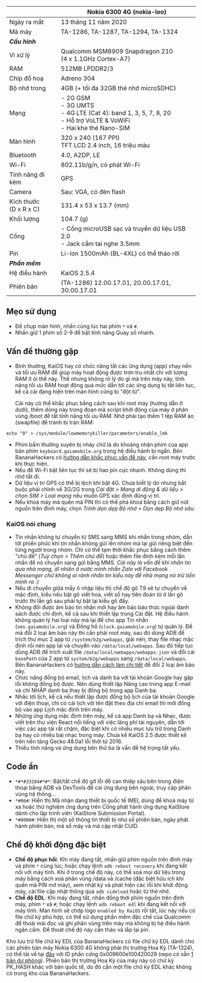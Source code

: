 | | Nokia 6300 4G (nokia-leo) |
| --- | --- |
| Ngày ra mắt | 13 tháng 11 năm 2020 |
| Mã máy | TA-1286, TA-1287, TA-1294, TA-1324 |
| ***Cấu hình*** | |
| Vi xử lý | Qualcomm MSM8909 Snapdragon 210<br>(4 x 1.1GHz Cortex-A7) |
| RAM | 512MB LPDDR2/3 |
| Chip đồ hoạ | Adreno 304 |
| Bộ nhớ trong | 4GB (+ tối đa 32GB thẻ nhớ microSDHC) |
| Mạng | - 2G GSM<br>- 3G UMTS<br>- 4G LTE (Cat 4): band 1, 3, 5, 7, 8, 20<br>- Hỗ trợ VoLTE & VoWiFi<br>- Hai khe thẻ Nano-SIM |
| Màn hình | 320 x 240 (167 PPI)<br>TFT LCD 2.4 inch, 16 triệu màu |
| Bluetooth | 4.0, A2DP, LE |
| Wi-Fi | 802.11b/g/n, có phát Wi-Fi |
| Tính năng đi kèm | GPS |
| Camera | Sau: VGA, có đèn flash |
| Kích thước<br>(D x R x C) | 131.4 x 53 x 13.7 (mm) |
| Khối lượng | 104.7 (g) |
| Cổng | - Cổng microUSB sạc và truyền dữ liệu USB 2.0<br>- Jack cắm tai nghe 3.5mm |
| Pin | Li-Ion 1500mAh (BL-4XL) có thể tháo rời |
| ***Phần mềm*** |  |
| Hệ điều hành | KaiOS 2.5.4 |
| Phiên bản | (TA-1286) 12.00.17.01, 20.00.17.01, 30.00.17.01 |

## Mẹo sử dụng

- Để chụp màn hình, nhấn cùng lúc hai phím `*` và `#`.
- Nhấn giữ 1 phím số 2-9 để bật tính năng Quay số nhanh.

## Vấn đề thường gặp

- Bình thường, KaiOS hay có chức năng tắt các ứng dụng (app) chạy nền và tối ưu RAM để giúp máy hoạt động được trơn tru nhất chỉ với lượng RAM ít ỏi thế này. Thế nhưng không rõ lý do gì mà trên máy này, tính năng tối ưu RAM hoạt động quá mức dẫn tới các ứng dụng bị tắt liên tục, kể cả cái đang hiện trên màn hình cũng bị "đột tử".

  Cái này có thể khắc phục bằng cách sau khi root máy (hướng dẫn ở dưới), thêm dòng này trong đoạn mã script khởi động của máy ở phân vùng /boot để tắt tính năng tối ưu RAM. Nhớ phải tạo thêm 1 tệp RAM ảo (swapfile) để tránh bị tràn RAM:
```
echo "0" > /sys/module/lowmemorykiller/parameters/enable_lmk
```
- Phím bấm thường xuyên bị nhảy chữ là do khoảng nhận phím của app bàn phím `keyboard.gaiamobile.org` trong hệ điều hành bị ngắn. Bên BananaHackers có [hướng dẫn khắc phục vấn đề này](https://ivan-hc.github.io/bananahackers/fix-the-keypad-speed.html), cần root máy trước khi thực hiện.
- Nếu để Wi-Fi bật liên tục thì sẽ bị hao pin cực nhanh. Không dùng thì nhớ tắt đi.
- Dữ liệu vị trí GPS có thể bị lệch khi bật 4G. Chưa biết lý do nhưng bắt buộc phải chỉnh về 3G/2G trong *Cài đặt > Mạng di động & dữ liệu > chọn SIM > Loại mạng* nếu muốn GPS xác định đúng vị trí.
- Nếu khoá máy mà quên mã PIN thì có thể phá khoá bằng cách giữ nút nguồn trên đỉnh máy, chọn *Trình dọn dẹp Bộ nhớ > Dọn dẹp Bộ nhớ sâu*.

### KaiOS nói chung

- Tin nhắn không tự chuyển từ SMS sang MMS khi nhắn trong nhóm, dẫn tới phiền phức khi tin nhắn không gửi lên nhóm mà lại gửi riêng biệt đến từng người trong nhóm. Chỉ có thể tạm thời khắc phục bằng cách thêm "chủ đề" (*Tuỳ chọn > Thêm chủ đề*) hoặc thêm file đính kèm mỗi lần nhắn để nó chuyển sang gửi bằng MMS. *Cái này là vấn đề khi nhắn tin qua nhà mạng, dĩ nhiên ở nước mình nhắn Zalo với Facebook Messenger chứ không ai rảnh nhắn tin kiểu này để nhà mạng nó trừ tiền mỉnh ra :)*
- Nếu di chuyển giữa mấy ô nhập liệu thì chế độ gõ T9 sẽ tự chuyển về mặc định, kiểu nếu bật gõ viết hoa, viết số hay tiên đoán từ ở lần gõ trước thì lần gõ sau phải tự bật lại kiểu gõ đấy.
- Không đổi được âm báo tin nhắn mới hay âm báo báo thức ngoài danh sách được chỉ định, kể cả sau khi thiết lập trong Cài đặt. Hệ điều hành không quản lý hai loại này mà lại để cho app Tin nhắn (`sms.gaiamobile.org`) và Đồng hồ (`clock.gaiamobile.org`) tự quản lý.
  Để mà đổi 2 loại âm báo này thì cần phải root máy, sau đó dùng ADB để trích thư mục 2 app từ `/system/b2g/webapps`, giải nén, thay file nhạc mặc định rồi nén app lại và chuyển vào `/data/local/webapps`. Sau đó tiếp tục dùng ADB để trích xuất file `/data/local/webapps/webapps.json` và đổi cái `basePath` của 2 app từ `system/b2g/webapps` sang `/data/local/webapps`.
  Bên BananaHackers có [hướng dẫn cách làm chi tiết](https://ivan-hc.github.io/bananahackers/clock-alarms.html#h.unmy3yif91xs) để đổi 2 loại âm báo này.
- Chức năng đồng bộ email, lịch và danh bạ với tài khoản Google hay gặp lỗi không đồng bộ được. Nên dùng thiết lập Nâng cao trong app E-mail và chỉ NHẬP danh bạ thay bị đồng bộ trong app Danh bạ.
- Nhắc tới lịch, kể cả nếu thiết lập được đồng bộ lịch của tài khoản Google với điện thoại, chỉ có cái lịch với tên đặt theo địa chỉ email thì mới đồng bộ vào app Lịch mặc định trên máy.
- Những ứng dụng mặc định trên máy, kể cả app Danh bạ và Nhạc, được viết trên thư viện React nổi tiếng với việc lãng phí tài nguyên, dẫn tới việc các app tải rất chậm, đặc biệt khi có nhiều mục lưu trữ trong Danh bạ hay có nhiều bài nhạc trong máy. Chưa kể KaiOS 2.5 được thiết kế trên nền tảng Gecko 48.0a1 lỗi thời từ 2016.
- Thiếu tính năng và ứng dụng bên thứ ba là vấn đề hệ trọng tất yếu.

## Code ẩn

- `*#*#33284#*#*`: Bật/tắt chế độ gỡ lỗi để can thiệp sâu bên trong điện thoại bằng ADB và DevTools để cài ứng dụng bên ngoài, truy cập phân vùng hệ thống...
- `*#06#`: Hiển thị Mã nhận dạng thiết bị quốc tế IMEI, dùng để khoá máy từ xa hoặc thử nghiệm ứng dụng trên Cổng phát hành ứng dụng KaiStore dành cho lập trình viên (KaiStore Submission Portal).
- `*#0000#`: Hiển thị một số thông tin thiết bị như số phiên bản, ngày phát hành phiên bản, mã số máy và mã cập nhật CUID.

## Chế độ khởi động đặc biệt

- **Chế độ phục hồi**: Khi máy đang tắt, nhấn giữ phím nguồn trên đỉnh máy và phím `*` cùng lúc; hoặc chạy lệnh `adb reboot recovery` khi đang kết nối với máy tính. Khi ở trong chế độ này, có thể xoá mọi dữ liệu trong máy bằng cách xoá phân vùng /data và /cache (đặc biệt hữu ích khi quên mã PIN mở máy), xem nhật ký và phát hiện các lỗi khi khởi động máy, cài file cập nhật thông qua `adb sideload` hoặc từ thẻ nhớ.
- **Chế độ EDL**: Khi máy đang tắt, nhấn đồng thời phím nguồn trên đỉnh máy, phím `*` và `#`; hoặc chạy lệnh `adb reboot edl` khi đang kết nối với máy tính. Màn hình sẽ chớp logo `enabled by KaiOS` rồi tắt, lúc này nếu có file chữ ký phù hợp, có thể sử dụng phần mềm đặc chế của Qualcomm để thoải mái đọc và ghi phân vùng trên máy mà không bị hệ điều hành ngăn cấm. Để thoát chế độ này cần tháo và lắp lại pin.

Kho lưu trữ file chữ ký EDL của BananaHackers có file chữ ký EDL dành cho các phiên bản máy Nokia 6300 4G không phải thị trường Hoa Kỳ (TA-1324), có thể tải về tại [đây](https://edl.bananahackers.net/loaders/8k.mbn) với ID phần cứng 0x009600e100420029 (repo có sẵn [1 bản dự phòng](https://github.com/minhduc-bui1/nokia-leo/blob/blob/main/8k.mbn)). Phiên bản thị trường Hoa Kỳ của máy này có chữ ký PK_HASH khác với bản quốc tế, do đó cần một file chữ ký EDL khác không có trong kho của BananaHackers.
